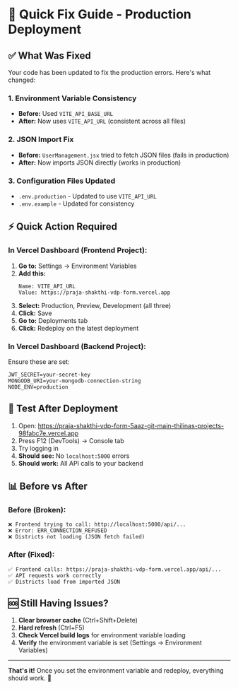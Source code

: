 # 🚀 Quick Fix Guide - Production Deployment

## ✅ What Was Fixed

Your code has been updated to fix the production errors. Here's what changed:

### 1. Environment Variable Consistency
- **Before:** Used `VITE_API_BASE_URL` 
- **After:** Now uses `VITE_API_URL` (consistent across all files)

### 2. JSON Import Fix
- **Before:** `UserManagement.jsx` tried to fetch JSON files (fails in production)
- **After:** Now imports JSON directly (works in production)

### 3. Configuration Files Updated
- `.env.production` - Updated to use `VITE_API_URL`
- `.env.example` - Updated for consistency

## ⚡ Quick Action Required

### In Vercel Dashboard (Frontend Project):

1. **Go to:** Settings → Environment Variables
2. **Add this:**
   ```
   Name: VITE_API_URL
   Value: https://praja-shakthi-vdp-form.vercel.app
   ```
3. **Select:** Production, Preview, Development (all three)
4. **Click:** Save
5. **Go to:** Deployments tab
6. **Click:** Redeploy on the latest deployment

### In Vercel Dashboard (Backend Project):

Ensure these are set:
```
JWT_SECRET=your-secret-key
MONGODB_URI=your-mongodb-connection-string
NODE_ENV=production
```

## 🧪 Test After Deployment

1. Open: https://praja-shakthi-vdp-form-5aaz-git-main-thilinas-projects-98fabc7e.vercel.app
2. Press F12 (DevTools) → Console tab
3. Try logging in
4. **Should see:** No `localhost:5000` errors
5. **Should work:** All API calls to your backend

## 📊 Before vs After

### Before (Broken):
```
❌ Frontend trying to call: http://localhost:5000/api/...
❌ Error: ERR_CONNECTION_REFUSED
❌ Districts not loading (JSON fetch failed)
```

### After (Fixed):
```
✅ Frontend calls: https://praja-shakthi-vdp-form.vercel.app/api/...
✅ API requests work correctly
✅ Districts load from imported JSON
```

## 🆘 Still Having Issues?

1. **Clear browser cache** (Ctrl+Shift+Delete)
2. **Hard refresh** (Ctrl+F5)
3. **Check Vercel build logs** for environment variable loading
4. **Verify** the environment variable is set (Settings → Environment Variables)

---

**That's it!** Once you set the environment variable and redeploy, everything should work. 🎉
